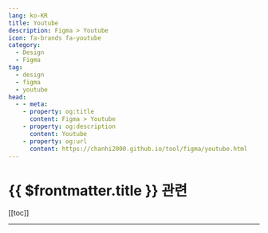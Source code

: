 ```yaml
---
lang: ko-KR
title: Youtube
description: Figma > Youtube
icon: fa-brands fa-youtube
category:
  - Design
  - Figma
tag: 
  - design
  - figma
  - youtube
head:
  - - meta:
    - property: og:title
      content: Figma > Youtube
    - property: og:description
      content: Youtube
    - property: og:url
      content: https://chanhi2000.github.io/tool/figma/youtube.html
---
```


# {{ $frontmatter.title }} 관련

[[toc]]

---

<MyYouTubeItems jsonName="yu-MaterialDesign" /><!-- Material Design -->
<MyYouTubeItems jsonName="yu-MaxProgramming" /><!-- Max Programming -->
<MyYouTubeItems jsonName="yu-PhilippLackner" /><!-- Philipp Lackner -->
<MyYouTubeItems jsonName="yu-ZeroToMastery" /><!-- Zero To Mastery -->
<MyYouTubeItems jsonName="yu-uxpeak" /><!-- uxpeak -->
<MyYouTubeItems jsonName="yu-UXUIDesign" /><!-- Madia Designer -->
<MyYouTubeItems jsonName="yu-thoughtbot" /><!-- thoughtbot -->
<MyYouTubeItems jsonName="yu-envatotuts" /><!-- Envato Tuts+ -->
<MyYouTubeItems jsonName="yu-rinodeboer" /><!-- Rino de Boer -->
<MyYouTubeItems jsonName="yu-learnwithjason" /><!-- Learn With Jason -->
<MyYouTubeItems jsonName="yu-IulianPistolDesign" /><!-- Iulian Pistol -->
<MyYouTubeItems jsonName="yu-jejucodingcamp" /><!-- 제주코딩베이스캠프 -->

<TagLinks />